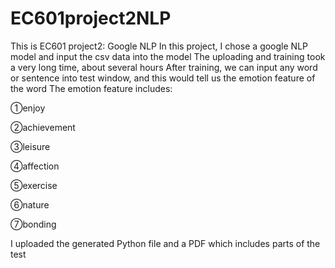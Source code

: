 # EC601project2NLP
This is EC601 project2: Google NLP
In this project, I chose a google NLP model and input the csv data into the model
The uploading and training took a very long time, about several hours
After training, we can input any word or sentence into test window, and this would tell us the emotion feature of the word
The emotion feature includes: 

①enjoy 

②achievement 

③leisure 

④affection 

⑤exercise 

⑥nature 

⑦bonding

I uploaded the generated Python file and a PDF which includes parts of the test
